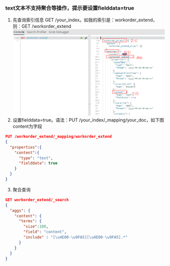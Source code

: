 ### text文本不支持聚合等操作，提示要设置fielddata=true
1. 先查询索引信息 GET /your_index。如我的索引是：workorder_extend，则：GET /workorder_extend
![索引信息](/imgs/es/1.png)
2. 设置fielddata=true。语法：PUT /your_index/_mapping/your_doc，如下图content为字段
``` json
PUT /workorder_extend/_mapping/workorder_extend
{
  "properties":{
    "content":{
      "type": "text",
      "fielddata": true
    }
  }
}
```
3. 聚合查询
``` json
GET workorder_extend/_search
{
  "aggs": {
    "content": {
      "terms": { 
        "size":100,
        "field": "content",
        "include" : "[\u4E00-\u9FA5][\u4E00-\u9FA5].*"
      }
    }
  }
}
```